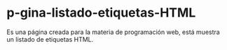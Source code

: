 # p-gina-listado-etiquetas-HTML
Es una página creada para la materia  de programación web, está muestra un listado de etiquetas HTML.
